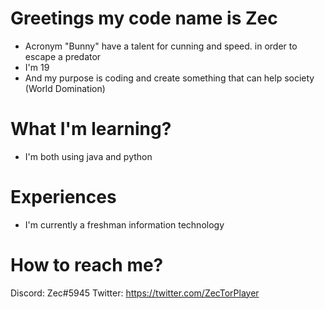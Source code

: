 # Greetings my code name is Zec
 - Acronym "Bunny" have a talent for cunning and speed. in order to escape a predator
 - I'm 19
 - And my purpose is coding and create something that can help society (World Domination)
# What I'm learning?
 - I'm both using java and python
# Experiences
 - I'm currently a freshman information technology
# How to reach me?
Discord: Zec#5945
Twitter: https://twitter.com/ZecTorPlayer

<!---
Zectxr/Zectxr is a ✨ special ✨ repository because its `README.md` (this file) appears on your GitHub profile.
You can click the Preview link to take a look at your changes.
--->
